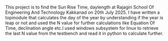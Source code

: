 This project is to find the Sun Rise Time, daylength at Rajagiri School Of Engineering And Technology Kakkanad on 20th July 2025. I have written a topmodule that calculates the day of the year by understanding if the year is leap or not and used the N value for further calculations like Equation Of Time, declination angle etc.I used windows subsystem for linux to retrieve the last N value from the testbench and read it in python to calculate further. 
